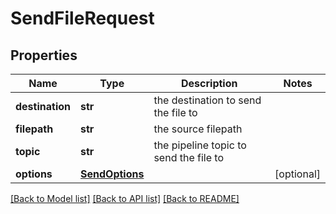 # SendFileRequest

## Properties
Name | Type | Description | Notes
------------ | ------------- | ------------- | -------------
**destination** | **str** | the destination to send the file to | 
**filepath** | **str** | the source filepath | 
**topic** | **str** | the pipeline topic to send the file to | 
**options** | [**SendOptions**](SendOptions.md) |  | [optional] 

[[Back to Model list]](../README.md#documentation-for-models) [[Back to API list]](../README.md#documentation-for-api-endpoints) [[Back to README]](../README.md)


